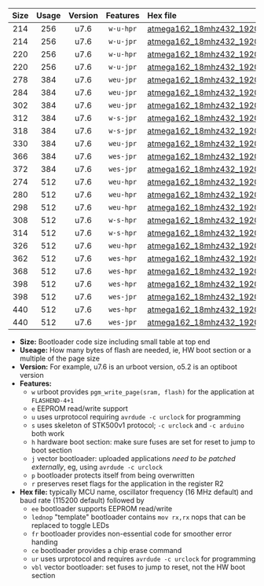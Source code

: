 |Size|Usage|Version|Features|Hex file|
|:-:|:-:|:-:|:-:|:--|
|214|256|u7.6|`w-u-hpr`|[atmega162_18mhz432_19200bps_ur.hex](https://raw.githubusercontent.com/stefanrueger/urboot/main//atmega162_18mhz432_19200bps_ur.hex)|
|214|256|u7.6|`w-u-jpr`|[atmega162_18mhz432_19200bps_ur_vbl.hex](https://raw.githubusercontent.com/stefanrueger/urboot/main//atmega162_18mhz432_19200bps_ur_vbl.hex)|
|220|256|u7.6|`w-u-hpr`|[atmega162_18mhz432_19200bps_lednop_ur.hex](https://raw.githubusercontent.com/stefanrueger/urboot/main//atmega162_18mhz432_19200bps_lednop_ur.hex)|
|220|256|u7.6|`w-u-jpr`|[atmega162_18mhz432_19200bps_lednop_ur_vbl.hex](https://raw.githubusercontent.com/stefanrueger/urboot/main//atmega162_18mhz432_19200bps_lednop_ur_vbl.hex)|
|278|384|u7.6|`weu-jpr`|[atmega162_18mhz432_19200bps_ee_ur_vbl.hex](https://raw.githubusercontent.com/stefanrueger/urboot/main//atmega162_18mhz432_19200bps_ee_ur_vbl.hex)|
|284|384|u7.6|`weu-jpr`|[atmega162_18mhz432_19200bps_ee_lednop_ur_vbl.hex](https://raw.githubusercontent.com/stefanrueger/urboot/main//atmega162_18mhz432_19200bps_ee_lednop_ur_vbl.hex)|
|302|384|u7.6|`weu-jpr`|[atmega162_18mhz432_19200bps_ee_lednop_fr_ur_vbl.hex](https://raw.githubusercontent.com/stefanrueger/urboot/main//atmega162_18mhz432_19200bps_ee_lednop_fr_ur_vbl.hex)|
|312|384|u7.6|`w-s-jpr`|[atmega162_18mhz432_19200bps_vbl.hex](https://raw.githubusercontent.com/stefanrueger/urboot/main//atmega162_18mhz432_19200bps_vbl.hex)|
|318|384|u7.6|`w-s-jpr`|[atmega162_18mhz432_19200bps_lednop_vbl.hex](https://raw.githubusercontent.com/stefanrueger/urboot/main//atmega162_18mhz432_19200bps_lednop_vbl.hex)|
|330|384|u7.6|`weu-jpr`|[atmega162_18mhz432_19200bps_ee_lednop_fr_ce_ur_vbl.hex](https://raw.githubusercontent.com/stefanrueger/urboot/main//atmega162_18mhz432_19200bps_ee_lednop_fr_ce_ur_vbl.hex)|
|366|384|u7.6|`wes-jpr`|[atmega162_18mhz432_19200bps_ee_vbl.hex](https://raw.githubusercontent.com/stefanrueger/urboot/main//atmega162_18mhz432_19200bps_ee_vbl.hex)|
|372|384|u7.6|`wes-jpr`|[atmega162_18mhz432_19200bps_ee_lednop_vbl.hex](https://raw.githubusercontent.com/stefanrueger/urboot/main//atmega162_18mhz432_19200bps_ee_lednop_vbl.hex)|
|274|512|u7.6|`weu-hpr`|[atmega162_18mhz432_19200bps_ee_ur.hex](https://raw.githubusercontent.com/stefanrueger/urboot/main//atmega162_18mhz432_19200bps_ee_ur.hex)|
|280|512|u7.6|`weu-hpr`|[atmega162_18mhz432_19200bps_ee_lednop_ur.hex](https://raw.githubusercontent.com/stefanrueger/urboot/main//atmega162_18mhz432_19200bps_ee_lednop_ur.hex)|
|298|512|u7.6|`weu-hpr`|[atmega162_18mhz432_19200bps_ee_lednop_fr_ur.hex](https://raw.githubusercontent.com/stefanrueger/urboot/main//atmega162_18mhz432_19200bps_ee_lednop_fr_ur.hex)|
|308|512|u7.6|`w-s-hpr`|[atmega162_18mhz432_19200bps.hex](https://raw.githubusercontent.com/stefanrueger/urboot/main//atmega162_18mhz432_19200bps.hex)|
|314|512|u7.6|`w-s-hpr`|[atmega162_18mhz432_19200bps_lednop.hex](https://raw.githubusercontent.com/stefanrueger/urboot/main//atmega162_18mhz432_19200bps_lednop.hex)|
|326|512|u7.6|`weu-hpr`|[atmega162_18mhz432_19200bps_ee_lednop_fr_ce_ur.hex](https://raw.githubusercontent.com/stefanrueger/urboot/main//atmega162_18mhz432_19200bps_ee_lednop_fr_ce_ur.hex)|
|362|512|u7.6|`wes-hpr`|[atmega162_18mhz432_19200bps_ee.hex](https://raw.githubusercontent.com/stefanrueger/urboot/main//atmega162_18mhz432_19200bps_ee.hex)|
|368|512|u7.6|`wes-hpr`|[atmega162_18mhz432_19200bps_ee_lednop.hex](https://raw.githubusercontent.com/stefanrueger/urboot/main//atmega162_18mhz432_19200bps_ee_lednop.hex)|
|398|512|u7.6|`wes-hpr`|[atmega162_18mhz432_19200bps_ee_lednop_fr.hex](https://raw.githubusercontent.com/stefanrueger/urboot/main//atmega162_18mhz432_19200bps_ee_lednop_fr.hex)|
|398|512|u7.6|`wes-jpr`|[atmega162_18mhz432_19200bps_ee_lednop_fr_vbl.hex](https://raw.githubusercontent.com/stefanrueger/urboot/main//atmega162_18mhz432_19200bps_ee_lednop_fr_vbl.hex)|
|440|512|u7.6|`wes-hpr`|[atmega162_18mhz432_19200bps_ee_lednop_fr_ce.hex](https://raw.githubusercontent.com/stefanrueger/urboot/main//atmega162_18mhz432_19200bps_ee_lednop_fr_ce.hex)|
|440|512|u7.6|`wes-jpr`|[atmega162_18mhz432_19200bps_ee_lednop_fr_ce_vbl.hex](https://raw.githubusercontent.com/stefanrueger/urboot/main//atmega162_18mhz432_19200bps_ee_lednop_fr_ce_vbl.hex)|

- **Size:** Bootloader code size including small table at top end
- **Useage:** How many bytes of flash are needed, ie, HW boot section or a multiple of the page size
- **Version:** For example, u7.6 is an urboot version, o5.2 is an optiboot version
- **Features:**
  + `w` urboot provides `pgm_write_page(sram, flash)` for the application at `FLASHEND-4+1`
  + `e` EEPROM read/write support
  + `u` uses urprotocol requiring `avrdude -c urclock` for programming
  + `s` uses skeleton of STK500v1 protocol; `-c urclock` and `-c arduino` both work
  + `h` hardware boot section: make sure fuses are set for reset to jump to boot section
  + `j` vector bootloader: uploaded applications *need to be patched externally*, eg, using `avrdude -c urclock`
  + `p` bootloader protects itself from being overwritten
  + `r` preserves reset flags for the application in the register R2
- **Hex file:** typically MCU name, oscillator frequency (16 MHz default) and baud rate (115200 default) followed by
  + `ee` bootloader supports EEPROM read/write
  + `lednop` "template" bootloader contains `mov rx,rx` nops that can be replaced to toggle LEDs
  + `fr` bootloader provides non-essential code for smoother error handing
  + `ce` bootloader provides a chip erase command
  + `ur` uses urprotocol and requires `avrdude -c urclock` for programming
  + `vbl` vector bootloader: set fuses to jump to reset, not the HW boot section
